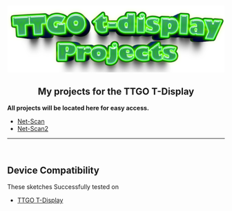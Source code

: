 ![Header](images/ttgo-projects.png)
<br>

<div align="center">
  
  ## My projects for the TTGO T-Display

</div>

<b>All projects will be located here for easy access.</b>

- <a href=https://github.com/ATOMNFT/ESP32-TTGO-T-Display-Hub/tree/main/Projects/ttgo-netscan>Net-Scan</a>
- <a href=https://github.com/ATOMNFT/ESP32-TTGO-T-Display-Hub/tree/main/Projects/ttgo_netscan2>Net-Scan2</a>

<hr>
<br>
  
  ## Device Compatibility

These sketches Successfully tested on
- [TTGO T-Display](https://www.aliexpress.us/item/3256805784238887.html?spm=a2g0o.order_list.order_list_main.17.1ecc1802gBNP2R&gatewayAdapt=glo2usa)
